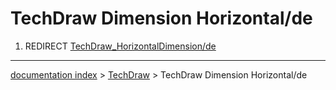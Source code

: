 # TechDraw Dimension Horizontal/de
1.  REDIRECT [TechDraw\_HorizontalDimension/de](TechDraw_HorizontalDimension/de.md)

---
[documentation index](../README.md) > [TechDraw](TechDraw_Workbench.md) > TechDraw Dimension Horizontal/de
